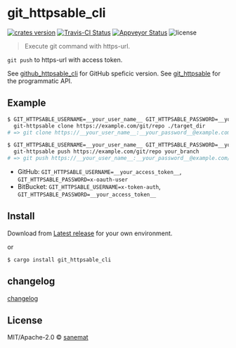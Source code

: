 # git_httpsable_cli

[![crates version][crates-image]][crates-url] [![Travis-CI Status][travis-image]][travis-url] [![Appveyor Status][appveyor-image]][appveyor-url] ![license][license-image]

> Execute git command with https-url.

`git push` to https-url with access token.

See [github_httpsable_cli](https://github.com/packsaddle/rust-github_httpsable_cli) for GitHub speficic version.
See [git_httpsable](https://github.com/packsaddle/rust-git_httpsable) for the programmatic API.

## Example

```bash
$ GIT_HTTPSABLE_USERNAME=__your_user_name__ GIT_HTTPSABLE_PASSWORD=__your_password__ \
  git-httpsable clone https://example.com/git/repo ./target_dir
# => git clone https://__your_user_name__:__your_password__@example.com/git/repo ./target_dir
```

```bash
$ GIT_HTTPSABLE_USERNAME=__your_user_name__ GIT_HTTPSABLE_PASSWORD=__your_password__ \
  git-httpsable push https://example.com/git/repo your_branch
# => git push https://__your_user_name__:__your_password__@example.com/git/repo your_branch
```

- GitHub: `GIT_HTTPSABLE_USERNAME=__your_access_token__`, `GIT_HTTPSABLE_PASSWORD=x-oauth-user`
- BitBucket: `GIT_HTTPSABLE_USERNAME=x-token-auth`, `GIT_HTTPSABLE_PASSWORD=__your_access_token__`

## Install

Download from [Latest release](https://github.com/packsaddle/rust-git_httpsable_cli/releases/latest) for your own environment.

or

```
$ cargo install git_httpsable_cli
```

## changelog

[changelog](./changelog.md)

## License

MIT/Apache-2.0 © [sanemat](http://sane.jp)


[travis-url]: https://travis-ci.org/packsaddle/rust-git_httpsable_cli
[travis-image]: https://img.shields.io/travis/packsaddle/rust-git_httpsable_cli/master.svg?style=flat-square&label=travis
[appveyor-url]: https://ci.appveyor.com/project/sanemat/rust-git-httpsable-cli/branch/master
[appveyor-image]: https://img.shields.io/appveyor/ci/sanemat/rust-git-httpsable-cli/master.svg?style=flat-square&label=appveyor
[crates-url]: https://crates.io/crates/git_httpsable_cli
[crates-image]: https://img.shields.io/crates/v/git_httpsable_cli.svg?style=flat-square
[license-image]: https://img.shields.io/crates/l/git_httpsable_cli.svg?style=flat-square
